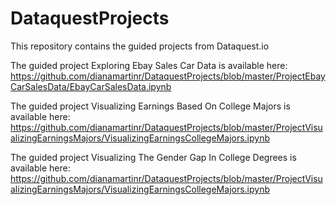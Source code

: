 # DataquestProjects
 This repository contains the guided projects from Dataquest.io
 
 The guided project Exploring Ebay Sales Car Data is available here: https://github.com/dianamartinr/DataquestProjects/blob/master/ProjectEbayCarSalesData/EbayCarSalesData.ipynb
 
 The guided project Visualizing Earnings Based On College Majors is available here:
  https://github.com/dianamartinr/DataquestProjects/blob/master/ProjectVisualizingEarningsMajors/VisualizingEarningsCollegeMajors.ipynb
 
 The guided project Visualizing The Gender Gap In College Degrees is available here:
  https://github.com/dianamartinr/DataquestProjects/blob/master/ProjectVisualizingEarningsMajors/VisualizingEarningsCollegeMajors.ipynb

